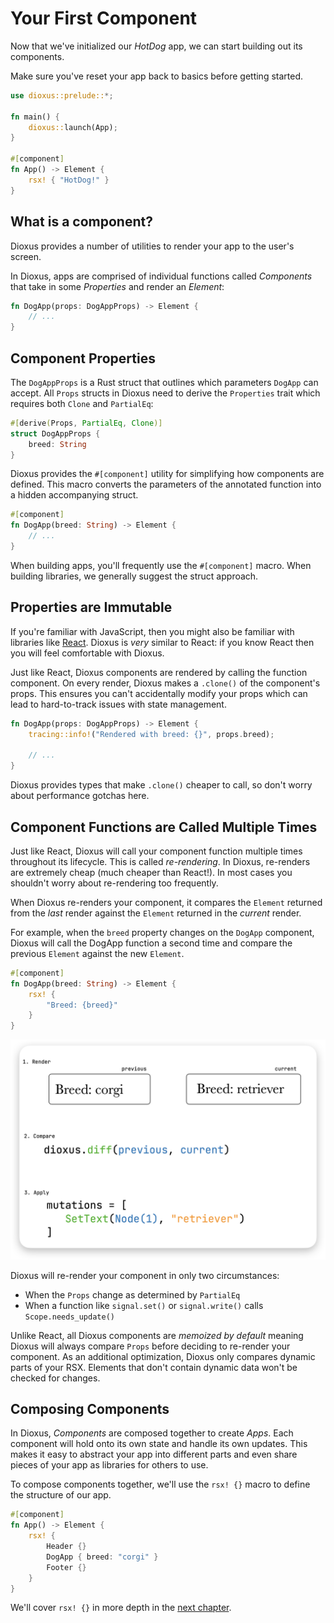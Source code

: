# Your First Component

Now that we've initialized our *HotDog* app, we can start building out its components.

Make sure you've reset your app back to basics before getting started.

```rust
use dioxus::prelude::*;

fn main() {
    dioxus::launch(App);
}

#[component]
fn App() -> Element {
    rsx! { "HotDog!" }
}
```

## What is a component?

Dioxus provides a number of utilities to render your app to the user's screen.

In Dioxus, apps are comprised of individual functions called *Components* that take in some *Properties* and render an *Element*:

```rust
fn DogApp(props: DogAppProps) -> Element {
    // ...
}
```

## Component Properties

The `DogAppProps` is a Rust struct that outlines which parameters `DogApp` can accept. All `Props` structs in Dioxus need to derive the `Properties` trait which requires both `Clone` and `PartialEq`:

```rust
#[derive(Props, PartialEq, Clone)]
struct DogAppProps {
    breed: String
}
```

Dioxus provides the `#[component]` utility for simplifying how components are defined. This macro converts the parameters of the annotated function into a hidden accompanying struct.

```rust
#[component]
fn DogApp(breed: String) -> Element {
    // ...
}
```

When building apps, you'll frequently use the `#[component]` macro. When building libraries, we generally suggest the struct approach.

## Properties are Immutable

If you're familiar with JavaScript, then you might also be familiar with libraries like [React](http://react.dev). Dioxus is *very* similar to React: if you know React then you will feel comfortable with Dioxus.

Just like React, Dioxus components are rendered by calling the function component. On every render, Dioxus makes a `.clone()` of the component's props. This ensures you can't accidentally modify your props which can lead to hard-to-track issues with state management.

```rust
fn DogApp(props: DogAppProps) -> Element {
    tracing::info!("Rendered with breed: {}", props.breed);

    // ...
}
```

Dioxus provides types that make `.clone()` cheaper to call, so don't worry about performance gotchas here.

## Component Functions are Called Multiple Times

Just like React, Dioxus will call your component function multiple times throughout its lifecycle. This is called *re-rendering*. In Dioxus, re-renders are extremely cheap (much cheaper than React!). In most cases you shouldn't worry about re-rendering too frequently.

When Dioxus re-renders your component, it compares the `Element` returned from the *last* render against the `Element` returned in the *current* render.

For example, when the `breed` property changes on the `DogApp` component, Dioxus will call the DogApp function a second time and compare the previous `Element` against the new `Element`.

```rust
#[component]
fn DogApp(breed: String) -> Element {
	rsx! {
		"Breed: {breed}"
	}
}
```

![Diffing](/assets/06_docs/diffing_diagram.png)

Dioxus will re-render your component in only two circumstances:

- When the `Props` change as determined by `PartialEq`
- When a function like `signal.set()` or `signal.write()` calls `Scope.needs_update()`

Unlike React, all Dioxus components are *memoized by default* meaning Dioxus will always compare `Props` before deciding to re-render your component. As an additional optimization, Dioxus only compares dynamic parts of your RSX. Elements that don't contain dynamic data won't be checked for changes.

## Composing Components

In Dioxus, *Components* are composed together to create *Apps*. Each component will hold onto its own state and handle its own updates. This makes it easy to abstract your app into different parts and even share pieces of your app as libraries for others to use.

To compose components together, we'll use the `rsx! {}` macro to define the structure of our app.

```rust
#[component]
fn App() -> Element {
    rsx! {
        Header {}
        DogApp { breed: "corgi" }
        Footer {}
    }
}
```

We'll cover `rsx! {}` in more depth in the [next chapter](rsx.md).
